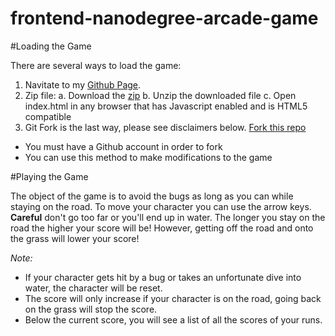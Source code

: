 frontend-nanodegree-arcade-game
===============================

#Loading the Game

There are several ways to load the game:
1. Navitate to my [Github Page](http://popnbrown.github.io/arcade-game).
2. Zip file:
  a. Download the [zip](https://github.com/popnbrown/frontend-nanodegree-arcade-game/archive/master.zip)
  b. Unzip the downloaded file
  c. Open index.html in any browser that has Javascript enabled and is HTML5 compatible
3. Git Fork is the last way, please see disclaimers below. [Fork this repo](https://github.com/popnbrown/frontend-nanodegree-arcade-game#fork-destination-box)
  * You must have a Github account in order to fork
  * You can use this method to make modifications to the game

#Playing the Game

The object of the game is to avoid the bugs as long as you can while staying on the road. To move your character you can use the arrow keys. **Careful** don't go too far or you'll end up in water. The longer you stay on the road the higher your score will be! However, getting off the road and onto the grass will lower your score!

*Note:*
* If your character gets hit by a bug or takes an unfortunate dive into water, the character will be reset.
* The score will only increase if your character is on the road, going back on the grass will stop the score.
* Below the current score, you will see a list of all the scores of your runs.
